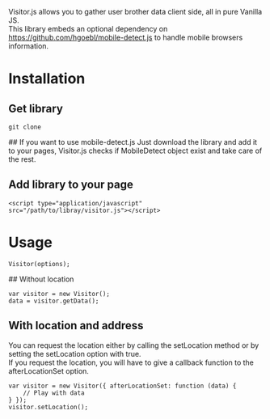 Visitor.js allows you to gather user brother data client side, all in pure Vanilla JS.  
This library embeds an optional dependency on https://github.com/hgoebl/mobile-detect.js to handle mobile browsers information.

# Installation
## Get library
~~~
git clone
~~~
## If you want to use mobile-detect.js
Just download the library and add it to your pages, Visitor.js checks if MobileDetect object exist and take care of the rest.

## Add library to your page
~~~
<script type="application/javascript" src="/path/to/libray/visitor.js"></script>
~~~

# Usage
~~~
Visitor(options);
~~~

## Without location
~~~
var visitor = new Visitor();
data = visitor.getData();
~~~

## With location and address
You can request the location either by calling the setLocation method or by setting the setLocation option with true.  
If you request the location, you will have to give a callback function to the afterLocationSet option.
~~~
var visitor = new Visitor({ afterLocationSet: function (data) {
    // Play with data
} });
visitor.setLocation();
~~~
